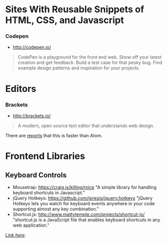 
# Sites With Reusable Snippets of HTML, CSS, and Javascript

### Codepen
* http://codepen.io/

>   CodePen is a playground for the front end web.
>   Show off your latest creation and get feedback. Build a test case for that pesky bug. Find example design patterns and inspiration for your projects.

# Editors

### Brackets
* http://brackets.io/

> A modern, open source text editor that understands web design.

There are [reports](http://discuss.atom.io/t/why-is-atom-so-slow/11376/4) that this is faster than Atom.

# Frontend Libraries

## Keyboard Controls
* Mousetrap: https://craig.is/killing/mice "A simple library for handling keyboard shortcuts in Javascript."
* jQuery Hotkeys: https://github.com/jeresig/jquery.hotkeys "jQuery Hotkeys lets you watch for keyboard events anywhere in your code supporting almost any key combination."
* Shortcut.js: http://www.mattytemple.com/projects/shortcut-js/ "shortcut.js is a JavaScript file that enables keyboard shortcuts in any web application."

_[Link here](http://ahcox.com/webdev/webdev-resources/)_.
